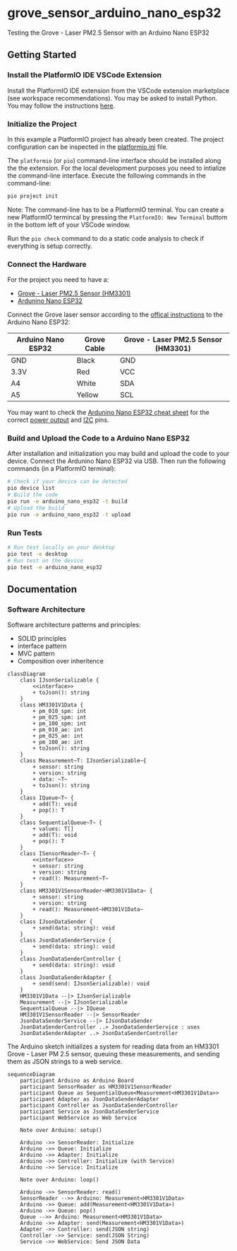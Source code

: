 # grove_sensor_arduino_nano_esp32

Testing the Grove  - Laser PM2.5 Sensor with an Arduino Nano ESP32

## Getting Started

### Install the PlatformIO IDE VSCode Extension

Install the PlatformIO IDE extension from the VSCode extension marketplace (see workspace recommendations). You may be asked to install Python. You may follow the instructions [here](https://docs.platformio.org/en/latest/faq/install-python.html).

### Initialize the Project

In this example a PlatformIO project has already been created. The project configuration can be inspected in the [platformio.ini](./platformio.ini) file.

The `platformio` (or `pio`) command-line interface should be installed along the the extension. For the local development purposes you need to intialize the  command-line interface. Execute the following commands in the command-line:

```bash
pio project init
```

Note: The command-line has to be a PlatformIO terminal. You can create a new PlatformIO termincal by pressing the `PlatformIO: New Terminal` buttom in the bottom left of your VSCode window.

Run the `pio check` command to do a static code analysis to check if everything is setup correctly.

### Connect the Hardware

For the project you need to have a:

- [Grove - Laser PM2.5 Sensor (HM3301)](https://wiki.seeedstudio.com/Grove-Laser_PM2.5_Sensor-HM3301/)
- [Ardunino Nano ESP32](https://docs.arduino.cc/tutorials/nano-esp32/cheat-sheet/)

Connect the Grove laser sensor according to the [offical instructions](https://wiki.seeedstudio.com/Grove-Laser_PM2.5_Sensor-HM3301/) to the Arduino Nano ESP32:

| Arduino Nano ESP32 | Grove Cable | Grove - Laser PM2.5 Sensor (HM3301) |
|--------------------|-------------|-------------------------------------|
| GND                | Black       | GND                                 |
| 3.3V               | Red         | VCC                                 |
| A4                 | White       | SDA                                 |
| A5                 | Yellow      | SCL                                 |

You may want to check the [Ardunino Nano ESP32 cheat sheet](https://docs.arduino.cc/tutorials/nano-esp32/cheat-sheet/) for the correct [power output](https://docs.arduino.cc/tutorials/nano-esp32/cheat-sheet/#power-considerations) and [I2C](https://docs.arduino.cc/tutorials/nano-esp32/cheat-sheet/#i2c) pins.

### Build and Upload the Code to a Arduino Nano ESP32

After installation and initialization you may build and upload the code to your device. Connect the Ardunino Nano ESP32 via USB. Then run the following commands (in a PlatformIO terminal):

```bash
# Check if your device can be detected
pio device list
# Build the code
pio run -e arduino_nano_esp32 -t build
# Upload the build
pio run -e arduino_nano_esp32 -t upload
```

### Run Tests

```bash
# Run test locally on your desktop
pio test -e desktop
# Run test on the device
pio test -e arduino_nano_esp32
```

## Documentation

### Software Architecture

Software architecture patterns and principles:

- SOLID principles
- interface pattern
- MVC pattern
- Composition over inheritence

```mermaid
classDiagram
    class IJsonSerializable {
        <<interface>>
        + toJson(): string
    }
    class HM3301V1Data {
        + pm_010_spm: int
        + pm_025_spm: int
        + pm_100_spm: int
        + pm_010_ae: int
        + pm_025_ae: int
        + pm_100_ae: int
        + toJson(): string
    }
    class Measurement~T: IJsonSerializable~{
        + sensor: string
        + version: string
        + data: ~T~
        + toJson(): string
    }
    class IQueue~T~ {
        + add(T): void
        + pop(): T
    }
    class SequentialQueue~T~ {
        + values: T[]
        + add(T): void
        + pop(): T
    }
    class ISensorReader~T~ {
        <<interface>>
        + sensor: string
        + version: string
        + read(): Measurement~T~
    }
    class HM3301V1SensorReader~HM3301V1Data~ {
        + sensor: string
        + version: string
        + read(): Measurement~HM3301V1Data~
    }
    class IJsonDataSender {
        + send(data: string): void
    }
    class JsonDataSenderService {
        + send(data: string): void
    }
    class JsonDataSenderController {
        + send(data: string): void
    }
    class JsonDataSenderAdapter {
        + send(send: IJsonSerializable): void
    }
    HM3301V1Data --|> IJsonSerializable
    Measurement --|> IJsonSerializable
    SequentialQueue --|> IQueue
    HM3301V1SensorReader --|> SensorReader
    JsonDataSenderService --|> IJsonDataSender
    JsonDataSenderController ..> JsonDataSenderService : uses
    JsonDataSenderAdapter ..> JsonDataSenderController
```

The Arduino sketch initializes a system for reading data from an HM3301 Grove - Laser PM 2.5 sensor, queuing these measurements, and sending them as JSON strings to a web service.

```mermaid
sequenceDiagram
    participant Arduino as Arduino Board
    participant SensorReader as HM3301V1SensorReader
    participant Queue as SequentialQueue<Measurement<HM3301V1Data>>
    participant Adapter as JsonDataSenderAdapter
    participant Controller as JsonDataSenderController
    participant Service as JsonDataSenderService
    participant WebService as Web Service

    Note over Arduino: setup()

    Arduino ->> SensorReader: Initialize
    Arduino ->> Queue: Initialize
    Arduino ->> Adapter: Initialize
    Arduino ->> Controller: Initialize (with Service)
    Arduino ->> Service: Initialize

    Note over Arduino: loop()

    Arduino ->> SensorReader: read()
    SensorReader -->> Arduino: Measurement<HM3301V1Data>
    Arduino ->> Queue: add(Measurement<HM3301V1Data>)
    Arduino ->> Queue: pop()
    Queue -->> Arduino: Measurement<HM3301V1Data>
    Arduino ->> Adapter: send(Measurement<HM3301V1Data>)
    Adapter ->> Controller: send(JSON string)
    Controller ->> Service: send(JSON String)
    Service ->> WebService: Send JSON Data
```
